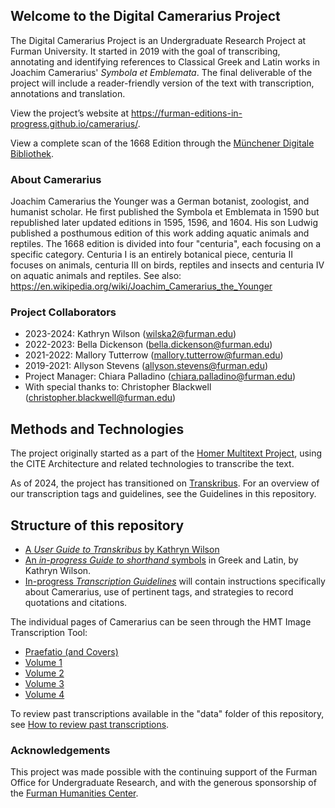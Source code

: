 ## Welcome to the Digital Camerarius Project

The Digital Camerarius Project is an Undergraduate Research Project at Furman University. It started in 2019 with the goal of transcribing, annotating and identifying references to Classical Greek and Latin works in Joachim Camerarius' <i>Symbola et Emblemata</i>. The final deliverable of the project will include a reader-friendly version of the text with transcription, annotations and translation. 

View the project’s website at <https://furman-editions-in-progress.github.io/camerarius/>.

View a complete scan of the 1668 Edition through the [Münchener Digitale Bibliothek](https://www.digitale-sammlungen.de/en/details/bsb10575861).

### About Camerarius

Joachim Camerarius the Younger was a German botanist, zoologist, and humanist scholar. He first published the Symbola et Emblemata in 1590 but republished later updated editions in 1595, 1596, and 1604. His son Ludwig published a posthumous edition of this work adding aquatic animals and reptiles. The 1668 edition is divided into four "centuria", each focusing on a specific category. Centuria I is an entirely botanical piece, centuria II focuses on animals, centuria III on birds, reptiles and insects and centuria IV on aquatic animals and reptiles. 
See also: <https://en.wikipedia.org/wiki/Joachim_Camerarius_the_Younger>

### Project Collaborators

- 2023-2024: Kathryn Wilson (wilska2@furman.edu) 
- 2022-2023: Bella Dickenson (bella.dickenson@furman.edu)
- 2021-2022: Mallory Tutterrow (mallory.tutterrow@furman.edu)
- 2019-2021: Allyson Stevens (allyson.stevens@furman.edu)
- Project Manager: Chiara Palladino (chiara.palladino@furman.edu)
- With special thanks to: Christopher Blackwell (christopher.blackwell@furman.edu)

## Methods and Technologies 

The project originally started as a part of the [Homer Multitext Project](https://www.homermultitext.org/), using the CITE Architecture and related technologies to transcribe the text. 

As of 2024, the project has transitioned on [Transkribus](https://transkribus.eu/Transkribus/). For an overview of our transcription tags and guidelines, see the Guidelines in this repository. 

## Structure of this repository

* [A *User Guide to Transkribus* by Kathryn Wilson](https://github.com/Furman-Editions-In-Progress/camerarius/blob/master/transcription-guidelines.md)
* [An *in-progress Guide to shorthand* symbols](https://github.com/Furman-Editions-In-Progress/camerarius/blob/master/shorthand-guide.md) in Greek and Latin, by Kathryn Wilson. 
* [In-progress *Transcription Guidelines*](https://github.com/Furman-Editions-In-Progress/camerarius/blob/master/transcription-guidelines.md) will contain instructions specifically about Camerarius, use of pertinent tags, and strategies to record quotations and citations. 


The individual pages of Camerarius can be seen through the HMT Image Transcription Tool: 
- [Praefatio (and Covers)](praef_thumbs.md)
- [Volume 1](vol1_thumbs.md)
- [Volume 2](vol2_thumbs.md)
- [Volume 3](vol3_thumbs.md)
- [Volume 4](vol4_thumbs.md)  

To review past transcriptions available in the "data" folder of this repository, see [How to review past transcriptions](https://github.com/Furman-Editions-In-Progress/camerarius/blob/master/review-past-transcriptions.md). 

### Acknowledgements

This project was made possible with the continuing support of the Furman Office for Undergraduate Research, and with the generous sponsorship of the [Furman Humanities Center](https://www.furman.edu/humanities-center/). 

